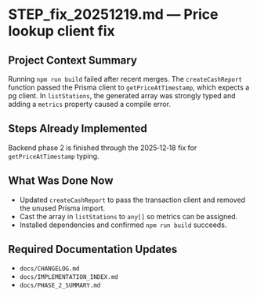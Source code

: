 # STEP_fix_20251219.md — Price lookup client fix

## Project Context Summary
Running `npm run build` failed after recent merges. The `createCashReport` function passed the Prisma client to `getPriceAtTimestamp`, which expects a pg client. In `listStations`, the generated array was strongly typed and adding a `metrics` property caused a compile error.

## Steps Already Implemented
Backend phase 2 is finished through the 2025‑12‑18 fix for `getPriceAtTimestamp` typing.

## What Was Done Now
- Updated `createCashReport` to pass the transaction client and removed the unused Prisma import.
- Cast the array in `listStations` to `any[]` so metrics can be assigned.
- Installed dependencies and confirmed `npm run build` succeeds.

## Required Documentation Updates
- `docs/CHANGELOG.md`
- `docs/IMPLEMENTATION_INDEX.md`
- `docs/PHASE_2_SUMMARY.md`
